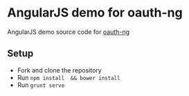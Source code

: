 # AngularJS demo for oauth-ng

AngularJS demo source code for [oauth-ng](http://andreareginato.github.io/oauth-ng/)

## Setup

* Fork and clone the repository
* Run `npm install  && bower install`
* Run `grunt serve`
